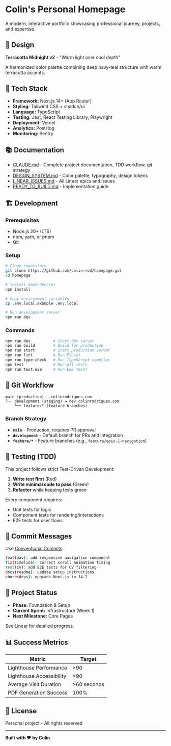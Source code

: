 # Colin's Personal Homepage

A modern, interactive portfolio showcasing professional journey, projects, and expertise.

## 🎨 Design

**Terracotta Midnight v2** - "Warm light over cool depth"

A harmonized color palette combining deep navy-teal structure with warm terracotta accents.

## 🚀 Tech Stack

- **Framework:** Next.js 14+ (App Router)
- **Styling:** Tailwind CSS + shadcn/ui
- **Language:** TypeScript
- **Testing:** Jest, React Testing Library, Playwright
- **Deployment:** Vercel
- **Analytics:** PostHog
- **Monitoring:** Sentry

## 📚 Documentation

- [CLAUDE.md](./CLAUDE.md) - Complete project documentation, TDD workflow, git strategy
- [DESIGN_SYSTEM.md](./DESIGN_SYSTEM.md) - Color palette, typography, design tokens
- [LINEAR_ISSUES.md](./LINEAR_ISSUES.md) - All Linear epics and issues
- [READY_TO_BUILD.md](./READY_TO_BUILD.md) - Implementation guide

## 🏗️ Development

### Prerequisites

- Node.js 20+ (LTS)
- npm, yarn, or pnpm
- Git

### Setup

```bash
# Clone repository
git clone https://github.com/colin-rod/homepage.git
cd homepage

# Install dependencies
npm install

# Copy environment variables
cp .env.local.example .env.local

# Run development server
npm run dev
```

### Commands

```bash
npm run dev          # Start dev server
npm run build        # Build for production
npm run start        # Start production server
npm run lint         # Run ESLint
npm run type-check   # Run TypeScript compiler
npm test             # Run all tests
npm run test:e2e     # Run E2E tests
```

## 🌿 Git Workflow

```
main (production) → colinrodrigues.com
└── development (staging) → dev.colinrodrigues.com
    └── feature/* (feature branches)
```

### Branch Strategy

- **`main`** - Production, requires PR approval
- **`development`** - Default branch for PRs and integration
- **`feature/*`** - Feature branches (e.g., `feature/epic-1-navigation`)

## 🧪 Testing (TDD)

This project follows strict Test-Driven Development:

1. **Write test first** (Red)
2. **Write minimal code to pass** (Green)
3. **Refactor** while keeping tests green

Every component requires:
- Unit tests for logic
- Component tests for rendering/interactions
- E2E tests for user flows

## 📝 Commit Messages

Use [Conventional Commits](https://www.conventionalcommits.org/):

```bash
feat(nav): add responsive navigation component
fix(timeline): correct scroll animation timing
test(cv): add E2E tests for CV filtering
docs(readme): update setup instructions
chore(deps): upgrade Next.js to 14.2
```

## 🎯 Project Status

- **Phase:** Foundation & Setup
- **Current Sprint:** Infrastructure (Week 1)
- **Next Milestone:** Core Pages

See [Linear](https://linear.app/crod) for detailed progress.

## 📊 Success Metrics

| Metric | Target |
|--------|--------|
| Lighthouse Performance | >90 |
| Lighthouse Accessibility | >90 |
| Average Visit Duration | >60 seconds |
| PDF Generation Success | 100% |

## 📄 License

Personal project - All rights reserved

---

**Built with ❤️ by Colin**
